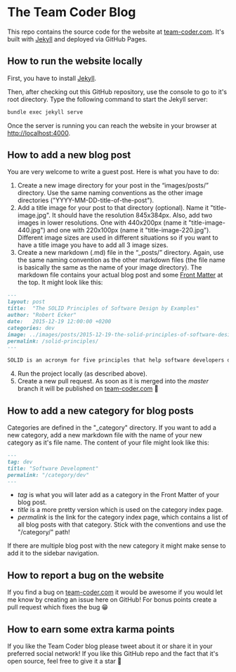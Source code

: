 # The Team Coder Blog

This repo contains the source code for the website at [team-coder.com](team-coder.com). It's built with [Jekyll](https://jekyllrb.com) and deployed via GitHub Pages.


## How to run the website locally

First, you have to install [Jekyll](https://jekyllrb.com/docs/).

Then, after checking out this GitHub repository, use the console to go to it's root directory. Type the following command to start the Jekyll server:

```bash
bundle exec jekyll serve
```

Once the server is running you can reach the website in your browser at [http://localhost:4000](http://localhost:4000).


## How to add a new blog post

You are very welcome to write a guest post. Here is what you have to do:

1. Create a new image directory for your post in the “images/posts/” directory. Use the same naming conventions as the other image directories ("YYYY-MM-DD-title-of-the-post").
2. Add a title image for your post to that directory (optional). Name it "title-image.jpg". It should have the resolution 845x384px. Also, add two images in lower resolutions. One with 440x200px (name it "title-image-440.jpg") and one with 220x100px (name it "title-image-220.jpg"). Different image sizes are used in different situations so if you want to have a title image you have to add all 3 image sizes.
3. Create a new markdown (.md) file in the “_posts/” directory. Again, use the same naming convention as the other markdown files (the file name is basically the same as the name of your image directory). The markdown file contains your actual blog post and some [Front Matter](https://jekyllrb.com/docs/front-matter/) at the top. It might look like this:

```markdown
---
layout: post
title:  "The SOLID Principles of Software Design by Examples"
author: "Robert Ecker"
date:   2015-12-19 12:00:00 +0200
categories: dev
image: ../images/posts/2015-12-19-the-solid-principles-of-software-design-by-examples/title-image.jpg
permalink: /solid-principles/
---

SOLID is an acronym for five principles that help software developers design maintainable and extendable classes. It stands for Single responsibility, Open-closed, Liskov substitution, Interface segregation and Dependency inversion...
```

4. Run the project locally (as described above).
5. Create a new pull request. As soon as it is merged into the *master* branch it will be published on [team-coder.com](team-coder.com) :tada:


## How to add a new category for blog posts

Categories are defined in the "_category" directory. If you want to add a new category, add a new markdown file with the name of your new category as it's file name. The content of your file might look like this:

```markdown
---
tag: dev
title: "Software Development"
permalink: "/category/dev"
---
```

- *tag* is what you will later add as a category in the Front Matter of your blog post.
- *title* is a more pretty version which is used on the category index page.
- *permalink* is the link for the category index page, which contains a list of all blog posts with that category. Stick with the conventions and use the "/category/" path!

If there are multiple blog post with the new category it might make sense to add it to the sidebar navigation.


## How to report a bug on the website

If you find a bug on [team-coder.com](team-coder.com) it would be awesome if you would let me know by creating an issue here on GitHub! For bonus points create a pull request which fixes the bug :grin:


## How to earn some extra karma points

If you like the Team Coder blog please tweet about it or share it in your preferred social network! If you like this GitHub repo and the fact that it's open source, feel free to give it a star :pray:
